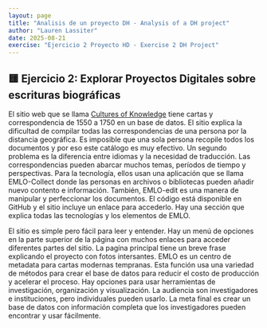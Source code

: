 ```yaml
---
layout: page
title: "Analisis de un proyecto DH - Analysis of a DH project"
author: "Lauren Lassiter"
date: 2025-08-21
exercise: "Ejercicio 2 Proyecto HD - Exercise 2 DH Project"
---
```

## 🟨 Ejercicio 2: Explorar Proyectos Digitales sobre escrituras biográficas

El sitio web que se llama [Cultures of Knowledge](https://www.culturesofknowledge.org/?page_id=28) tiene cartas y correspondencia de 1550 a 1750 en un base de datos. El sitio explica la dificultad de compilar todas las correspondencias de una persona por la distancia geográfica. Es imposible que una sola persona recopile todos los documentos y por eso este catálogo es muy efectivo. Un segundo problema es la diferencia entre idiomas y la necesidad de traducción. Las correspondencias pueden abarcar muchos temas, períodos de tiempo y perspectivas. Para la tecnología, ellos usan una aplicación que se llama EMLO-Collect donde las personas en archivos o bibliotecas pueden añadir nuevo contento e información. También, EMLO-edit es una manera de manipular y perfeccionar los documentos. El código está disponible en GitHub y el sitio incluye un enlace para accederlo. Hay una sección que explica todas las tecnologías y los elementos de EMLO. 

El sitio es simple pero fácil para leer y entender. Hay un menú de opciones en la parte superior de la página con muchos enlaces para acceder diferentes partes del sitio. La pagína principal tiene un breve frase explicando el proyecto con fotos intersantes. EMLO es un centro de metadata para cartas modernas tempranas. Esta función usa una variedad de métodos para crear el base de datos para reducir el costo de producción y acelerar el proceso. Hay opciones para usar herramientas de investigación, organización y visualización. La audiencia son investigadores e instituciones, pero individuales pueden usarlo. La meta final es crear un base de datos con información completa que los investigadores pueden encontrar y usar fácilmente.

